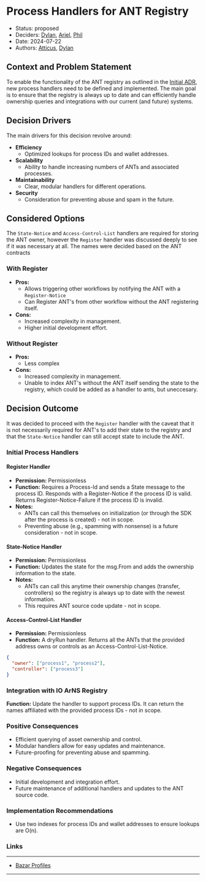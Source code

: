 # Process Handlers for ANT Registry

- Status: proposed
- Deciders: [Dylan], [Ariel], [Phil]
- Date: 2024-07-22
- Authors: [Atticus], [Dylan]

## Context and Problem Statement

To enable the functionality of the ANT registry as outlined in the [Initial ADR], new process handlers need to be defined and implemented. The main goal is to ensure that the registry is always up to date and can efficiently handle ownership queries and integrations with our current (and future) systems.

## Decision Drivers

The main drivers for this decision revolve around:

- **Efficiency**
  - Optimized lookups for process IDs and wallet addresses.
- **Scalability**
  - Ability to handle increasing numbers of ANTs and associated processes.
- **Maintainability**
  - Clear, modular handlers for different operations.
- **Security**
  - Consideration for preventing abuse and spam in the future.

## Considered Options

The `State-Notice` and `Access-Control-List` handlers are required for storing the ANT owner, however the `Register` handler was discussed deeply to see if it was necessary at all. The names were decided based on the ANT contracts

### With Register

- **Pros:**
  - Allows triggering other workflows by notifying the ANT with a `Register-Notice`
  - Can Register ANT's from other workflow without the ANT registering itself.
- **Cons:**
  - Increased complexity in management.
  - Higher initial development effort.

### Without Register

- **Pros:**
  - Less complex
- **Cons:**
  - Increased complexity in management.
  - Unable to index ANT's without the ANT itself sending the state to the registry, which could be added as a handler to ants, but uneccesary.

## Decision Outcome

It was decided to proceed with the `Register` handler with the caveat that it is not necessarily required for ANT's to add their state to the registry and that the `State-Notice` handler can still accept state to include the ANT.

### Initial Process Handlers

#### Register Handler

- **Permission:** Permissionless
- **Function:** Requires a Process-Id and sends a State message to the process ID. Responds with a Register-Notice if the process ID is valid. Returns Register-Notice-Failure if the process ID is invalid.
- **Notes:**
  - ANTs can call this themselves on initialization (or through the SDK after the process is created) - not in scope.
  - Preventing abuse (e.g., spamming with nonsense) is a future consideration - not in scope.

#### State-Notice Handler

- **Permission:** Permissionless
- **Function:** Updates the state for the msg.From and adds the ownership information to the state.
- **Notes:**
  - ANTs can call this anytime their ownership changes (transfer, controllers) so the registry is always up to date with the newest information.
  - This requires ANT source code update - not in scope.

#### Access-Control-List Handler

- **Permission:** Permissionless
- **Function:** A dryRun handler. Returns all the ANTs that the provided address owns or controls as an Access-Control-List-Notice.

```json
{
  "owner": ["process1", "process2"],
  "controller": ["process3"]
}
```

### Integration with IO ArNS Registry

**Function:** Update the handler to support process IDs. It can return the names affiliated with the provided process IDs - not in scope.

### Positive Consequences

- Efficient querying of asset ownership and control.
- Modular handlers allow for easy updates and maintenance.
- Future-proofing for preventing abuse and spamming.

### Negative Consequences

- Initial development and integration effort.
- Future maintenance of additional handlers and updates to the ANT source code.

### Implementation Recommendations

- Use two indexes for process IDs and wallet addresses to ensure lookups are O(n).

### Links

---

- [Bazar Profiles](https://github.com/permaweb/ao-permaweb/tree/main/services/profiles)

---

[Initial ADR]: (1.md)
[ADR Template]: (https://adr.github.io/)
[Atticus]: (https://github.com/atticusofsparta)
[Dylan]: (https://github.com/dtfiedler)
[Ariel]: (https://github.com/arielmelendez)
[Phil]: (https://github.com/vilenarios)
